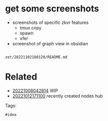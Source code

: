 # get some screenshots

- screenshots of specific zkvr features
  - tmux copy
  - spawn
  - xfer
- screenshot of graph view in obsidian

```
```

` zet/20221102180120/README.md `

# Related

- [20221008042814](/zet/20221008042814/README.md) WIP
- [20221012171100](/zet/20221012171100/README.md) recently created nodes hub

Tags:

    #idea
